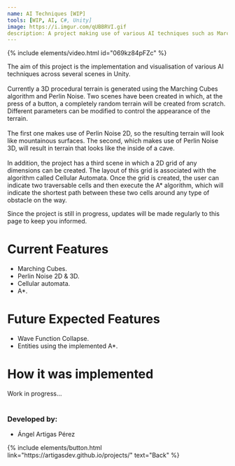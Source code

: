 ```yaml
---
name: AI Techniques [WIP]
tools: [WIP, AI, C#, Unity]
image: https://i.imgur.com/qUBBRVI.gif
description: A project making use of various AI techniques such as Marching Cubes and the A* algorithm.
---
```


{% include elements/video.html id="069kz84pFZc" %}

The aim of this project is the implementation and visualisation of various AI techniques across several scenes in Unity.<br><br>
Currently a 3D procedural terrain is generated using the Marching Cubes algorithm and Perlin Noise.
Two scenes have been created in which, at the press of a button, a completely random terrain will be created from scratch. Different parameters can be modified to control the appearance of the terrain.<br><br>
The first one makes use of Perlin Noise 2D, so the resulting terrain will look like mountainous surfaces.
The second, which makes use of Perlin Noise 3D, will result in terrain that looks like the inside of a cave.<br><br>
In addition, the project has a third scene in which a 2D grid of any dimensions can be created. The layout of this grid is associated with the algorithm called Cellular Automata. Once the grid is created, the user can indicate two traversable cells and then execute the A* algorithm, which will indicate the shortest path between these two cells around any type of obstacle on the way.



Since the project is still in progress, updates will be made regularly to this page to keep you informed.

# Current Features
- Marching Cubes.
- Perlin Noise 2D & 3D.
- Cellular automata.
- A*.

# Future Expected Features
- Wave Function Collapse.
- Entities using the implemented A*.

# How it was implemented
Work in progress...<br><br>

### Developed by: 
- Ángel Artigas Pérez 

<p class="text-center">
{% include elements/button.html link="https://artigasdev.github.io/projects/" text="Back" %}
</p>